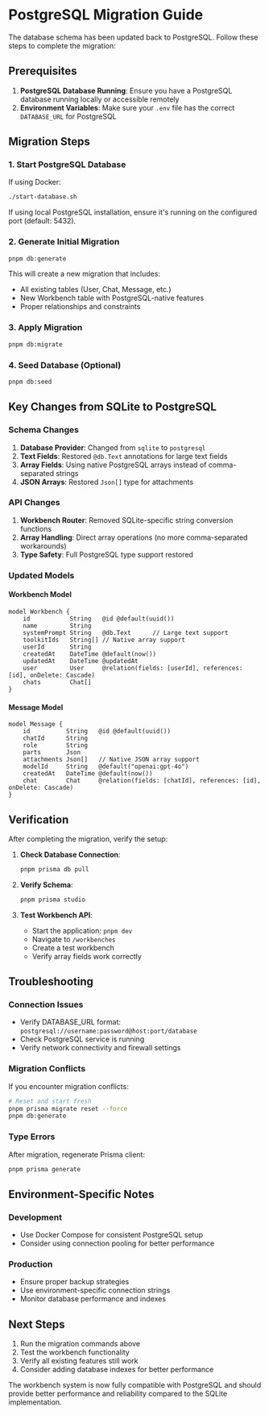 # PostgreSQL Migration Guide

The database schema has been updated back to PostgreSQL. Follow these steps to complete the migration:

## Prerequisites

1. **PostgreSQL Database Running**: Ensure you have a PostgreSQL database running locally or accessible remotely
2. **Environment Variables**: Make sure your `.env` file has the correct `DATABASE_URL` for PostgreSQL

## Migration Steps

### 1. Start PostgreSQL Database

If using Docker:
```bash
./start-database.sh
```

If using local PostgreSQL installation, ensure it's running on the configured port (default: 5432).

### 2. Generate Initial Migration

```bash
pnpm db:generate
```

This will create a new migration that includes:
- All existing tables (User, Chat, Message, etc.)
- New Workbench table with PostgreSQL-native features
- Proper relationships and constraints

### 3. Apply Migration

```bash
pnpm db:migrate
```

### 4. Seed Database (Optional)

```bash
pnpm db:seed
```

## Key Changes from SQLite to PostgreSQL

### Schema Changes

1. **Database Provider**: Changed from `sqlite` to `postgresql`
2. **Text Fields**: Restored `@db.Text` annotations for large text fields
3. **Array Fields**: Using native PostgreSQL arrays instead of comma-separated strings
4. **JSON Arrays**: Restored `Json[]` type for attachments

### API Changes

1. **Workbench Router**: Removed SQLite-specific string conversion functions
2. **Array Handling**: Direct array operations (no more comma-separated workarounds)
3. **Type Safety**: Full PostgreSQL type support restored

### Updated Models

#### Workbench Model
```prisma
model Workbench {
    id           String   @id @default(uuid())
    name         String
    systemPrompt String   @db.Text      // Large text support
    toolkitIds   String[] // Native array support
    userId       String
    createdAt    DateTime @default(now())
    updatedAt    DateTime @updatedAt
    user         User     @relation(fields: [userId], references: [id], onDelete: Cascade)
    chats        Chat[]
}
```

#### Message Model
```prisma
model Message {
    id          String   @id @default(uuid())
    chatId      String
    role        String
    parts       Json
    attachments Json[]   // Native JSON array support
    modelId     String   @default("openai:gpt-4o")
    createdAt   DateTime @default(now())
    chat        Chat     @relation(fields: [chatId], references: [id], onDelete: Cascade)
}
```

## Verification

After completing the migration, verify the setup:

1. **Check Database Connection**:
   ```bash
   pnpm prisma db pull
   ```

2. **Verify Schema**:
   ```bash
   pnpm prisma studio
   ```

3. **Test Workbench API**:
   - Start the application: `pnpm dev`
   - Navigate to `/workbenches`
   - Create a test workbench
   - Verify array fields work correctly

## Troubleshooting

### Connection Issues
- Verify DATABASE_URL format: `postgresql://username:password@host:port/database`
- Check PostgreSQL service is running
- Verify network connectivity and firewall settings

### Migration Conflicts
If you encounter migration conflicts:
```bash
# Reset and start fresh
pnpm prisma migrate reset --force
pnpm db:generate
```

### Type Errors
After migration, regenerate Prisma client:
```bash
pnpm prisma generate
```

## Environment-Specific Notes

### Development
- Use Docker Compose for consistent PostgreSQL setup
- Consider using connection pooling for better performance

### Production
- Ensure proper backup strategies
- Use environment-specific connection strings
- Monitor database performance and indexes

## Next Steps

1. Run the migration commands above
2. Test the workbench functionality
3. Verify all existing features still work
4. Consider adding database indexes for better performance

The workbench system is now fully compatible with PostgreSQL and should provide better performance and reliability compared to the SQLite implementation.